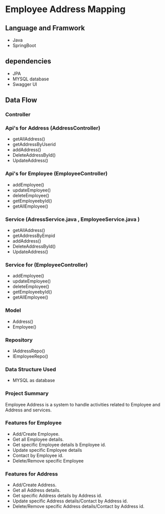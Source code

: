 
# Employee Address Mapping
## Language and Framwork
* Java 
* SpringBoot 

## dependencies
* JPA  
* MYSQL database 
* Swagger UI
## Data Flow
### Controller
 ### Api's for Address (AddressController)
  * getAllAddress()
  * getAddressByUserid
  * addAddress()
  * DeleteAddressById()
  * UpdateAddress()

 ###  Api's for Employee (EmployeeController)
  * addEmployee()
  * updateEmployee()
  * deleteEmployee()
  * getEmployeebyId()
  * getAllEmployee()
### Service (AdressService.java , EmployeeService.java )
 
  * getAllAddress()
  * getAddressByEmpid
  * addAddress()
  * DeleteAddressById()
  * UpdateAddress()

 ### Service for (EmployeeController)
  * addEmployee()
  * updateEmployee()
  * deleteEmployee()
  * getEmployeebyId()
  * getAllEmployee()
### Model
 * Address()
 * Employee()
### Repository
 * IAddressRepo()
 * IEmployeeRepo()
### Data Structure Used
 * MYSQL as database
### Project Summary
Employee Address is a system to handle activities related to Employee and Address and services.

### Features for Employee
* Add/Create Employee.
* Get all Employee details.
* Get specific Employee details b Employee id.
* Update specific Employee details 
* Contact by Employee id.
* Delete/Remove specific Employee 

### Features for Address
* Add/Create Address.
* Get all Address details.
* Get specific Address details by Address id.
* Update specific Address details/Contact by Address id.
*  Delete/Remove specific Address details/Contact by Address id.